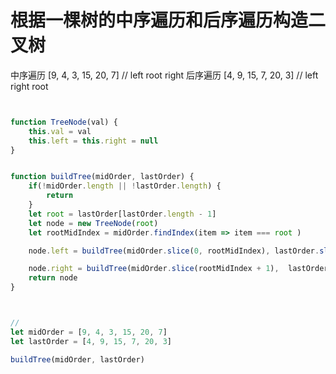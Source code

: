 # 根据一棵树的中序遍历和后序遍历构造二叉树

中序遍历 [9, 4, 3, 15, 20, 7]  // left root right
后序遍历 [4, 9, 15, 7, 20, 3]  // left right root



```js


function TreeNode(val) {
    this.val = val
    this.left = this.right = null
}


function buildTree(midOrder, lastOrder) {
    if(!midOrder.length || !lastOrder.length) {
        return 
    }
    let root = lastOrder[lastOrder.length - 1]
    let node = new TreeNode(root)
    let rootMidIndex = midOrder.findIndex(item => item === root )

    node.left = buildTree(midOrder.slice(0, rootMidIndex), lastOrder.slice(0, rootMidIndex))

    node.right = buildTree(midOrder.slice(rootMidIndex + 1),  lastOrder.slice(rootMidIndex, lastOrder.length - 1))
    return node
}



//
let midOrder = [9, 4, 3, 15, 20, 7]
let lastOrder = [4, 9, 15, 7, 20, 3]

buildTree(midOrder, lastOrder)

```